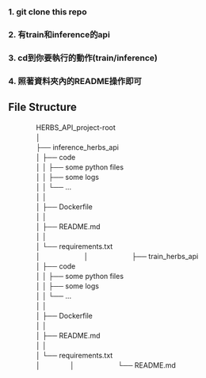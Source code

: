 ### 1. git clone this repo
### 2. 有train和inference的api
### 3. cd到你要執行的動作(train/inference)
### 4. 照著資料夾內的README操作即可

## File Structure
　　　　HERBS_API_project-root   
　　　　│  
　　　　├── inference_herbs_api  
　　　　│   ├── code  
　　　　│   │   ├── some python files  
　　　　│   │   ├── some logs  
　　　　│   │   └── ...  
　　　　│   │  
　　　　│   ├── Dockerfile  
　　　　│   │  
　　　　│   ├── README.md  
　　　　│   │  
　　　　│   └── requirements.txt  
　　　　│　　
　　　　│　　
　　　　├── train_herbs_api  
　　　　│   ├── code  
　　　　│   │   ├── some python files  
　　　　│   │   ├── some logs  
　　　　│   │   └── ...  
　　　　│   │  
　　　　│   ├── Dockerfile  
　　　　│   │  
　　　　│   ├── README.md  
　　　　│   │  
　　　　│   └── requirements.txt  
　　　　│ 
　　　　│　　 
　　　　└── README.md  
